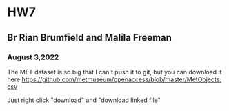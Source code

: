 # HW7
## Br Rian Brumfield and Malila Freeman
### August 3,2022

The MET dataset is so big that I can't push it to git, but you can download it here:https://github.com/metmuseum/openaccess/blob/master/MetObjects.csv

Just right click "download" and "download linked file"
